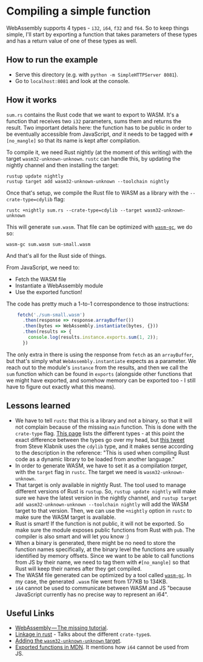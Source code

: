 # Compiling a simple function

WebAssembly supports 4 types - `i32`, `i64`, `f32` and `f64`. So to keep things simple,
I'll start by exporting a function that takes parameters of these types and has a return
value of one of these types as well.

## How to run the example
- Serve this directory (e.g. with `python -m SimpleHTTPServer 8081`).
- Go to `localhost:8081` and look at the console.

## How it works

`sum.rs` contains the Rust code that we want to export to WASM. It's a function that receives
two `i32` parameters, sums them and returns the result. Two important details here: the function
has to be public in order to be eventually accessible from JavaScript, _and_ it needs to be
tagged with `#[no_mangle]` so that its name is kept after compilation.

To compile it, we need Rust nightly (at the moment of this writing) with the target
`wasm32-unknown-unknown`. `rustc` can handle this, by updating the nightly channel and
then installing the target:

```
rustup update nightly
rustup target add wasm32-unknown-unknown --toolchain nightly
```

Once that's setup, we compile the Rust file to WASM as a library with the
`--crate-type=cdylib` flag:

```
rustc +nightly sum.rs --crate-type=cdylib --target wasm32-unknown-unknown
```

This will generate `sum.wasm`. That file can be optimized with
[`wasm-gc`](https://github.com/alexcrichton/wasm-gc), we do so:

```
wasm-gc sum.wasm sum-small.wasm
```

And that's all for the Rust side of things.

From JavaScript, we need to:

- Fetch the WASM file
- Instantiate a WebAssembly module
- Use the exported function!

The code has pretty much a 1-to-1 correspondence to those instructions:

```js
    fetch('./sum-small.wasm')
      .then(response => response.arrayBuffer())
      .then(bytes => WebAssembly.instantiate(bytes, {}))
      .then(results => {
        console.log(results.instance.exports.sum(1, 2));
      })
```

The only extra in there is using the response from `fetch` as an `arrayBuffer`, but that's
simply what `WebAssembly.instantiate` expects as a parameter. We reach out to the module's
`instance` from the results, and then we call the `sum` function which can be found in
`exports` (alongside other functions that we might have exported, and somehow memory can
be exported too - I still have to figure out exactly what this means).

## Lessons learned

- We have to tell `rustc` that this is a library and not a binary, so that it will not
  complain because of the missing `main` function. This is done with the `crate-type` flag.
  [This page](https://doc.rust-lang.org/reference/linkage.html) lists the different types -
  at this point the exact difference between the types go over my head, but
  [this tweet](https://twitter.com/steveklabnik/status/934769437974069248) from Steve Klabnik
  uses the `cdylib` type, and it makes sense according to the description in the reference:
  "This is used when compiling Rust code as a dynamic library to be loaded from another
  language."
- In order to generate WASM, we have to set it as a compilation _target_, with the `target`
  flag in `rustc`. The target we need is `wasm32-unknown-unknown`.
- That target is only available in nightly Rust. The tool used to manage different versions
  of Rust is `rustup`. So, `rustup update nightly` will make sure we have the latest version
  in the nightly channel, and `rustup target add wasm32-unknown-unknown --toolchain nightly`
  will add the WASM target to that version. Then, we can use the `+nightly` option in `rustc`
  to make sure the WASM target is available.
- Rust is smart! If the function is not public, it will not be exported. So make sure the
  module exposes public functions from Rust with `pub`. The compiler is also smart and will
  let you know :)
- When a binary is generated, there might be no need to store the function names specifically,
  at the binary level the functions are usually identified by memory offsets. Since we want to
  be able to call functions from JS by their name, we need to tag them with `#[no_mangle]` so
  that Rust will keep their names after they get compiled.
- The WASM file generated can be optimized by a tool called
  [`wasm-gc`](https://github.com/alexcrichton/wasm-gc). In my case, the generated `.wasm` file
  went from 177KB to 134KB.
- `i64` cannot be used to communicate between WASM and JS "because JavaScript currently has no
  precise way to represent an i64".

## Useful Links

- [WebAssembly — The missing tutorial](https://medium.com/@MadsSejersen/webassembly-the-missing-tutorial-95f8580b08ba).
- [Linkage in rust](https://doc.rust-lang.org/reference/linkage.html) - Talks about the
  different `crate-type`s.
- [Adding the `wasm32-unknown-unknown` target](https://github.com/rust-lang/rust/pull/45905).
- [Exported functions in MDN](https://developer.mozilla.org/en-US/docs/WebAssembly/Exported_functions). It mentions how
  `i64` cannot be used from JS.